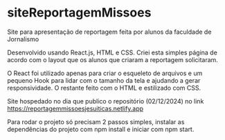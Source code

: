 # siteReportagemMissoes
Site para apresentação de reportagem feita por alunos da faculdade de Jornalismo

Desenvolvido usando React.js, HTML e CSS.
Criei esta simples página de acordo com o layout que os alunos que criaram a reportagem solicitaram.

O React foi utilizado apenas para criar o esqueleto de arquivos e um pequeno Hook para lidar com o tamanho da tela e ajudando a gerar responsividade.
O restante feito com o HTML e estilizado com CSS.

Site hospedado no dia que publico o repositório (02/12/2024) no link https://reportagemmissoesjesuiticas.netlify.app

Para rodar o projeto só precisam 2 passos simples, instalar as dependências do projeto com npm install e iniciar com npm start.
